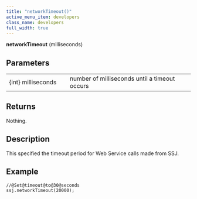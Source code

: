 ```yaml
---
title: "networkTimeout()"
active_menu_item: developers
class_name: developers
full_width: true
---
```



**networkTimeout** (milliseconds)

## Parameters

<table>
<tr>
<td width="186">
{int} milliseconds

</td>
<td width="11">
</td>
<td width="683">
number of milliseconds until a timeout occurs

</td>
</tr>
</table>

## Returns

Nothing.

## Description

This specified the timeout period for Web Service calls made from SSJ.

## Example

    //@Set@timeout@to@30@seconds
    ssj.networkTimeout(20000);
     
     
   

